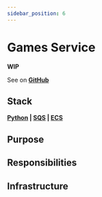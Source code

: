 ```yaml
---
sidebar_position: 6
---
```


# Games Service

**WIP**

See on **[GitHub](https://github.com/itsadeadh2/email-sender-worker)**

## Stack

**[Python](https://www.python.org/) | [SQS](https://aws.amazon.com/sqs/) | [ECS](https://aws.amazon.com/ecs/)**

## Purpose



## Responsibilities



## Infrastructure


